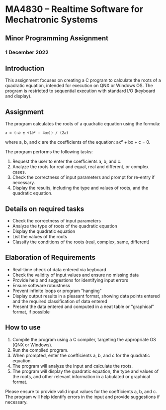 
# MA4830 – Realtime Software for Mechatronic Systems

## Minor Programming Assignment

### 1 December 2022

## Introduction

This assignment focuses on creating a C program to calculate the roots of a quadratic equation, intended for execution on QNX or Windows OS. The program is restricted to sequential execution with standard I/O (keyboard and display).

## Assignment

The program calculates the roots of a quadratic equation using the formula:

`𝑥 = (−𝑏 ± √(𝑏² − 4𝑎𝑐)) / (2𝑎)`

where a, b, and c are the coefficients of the equation: ax² + bx + c = 0.

The program performs the following tasks:

1.  Request the user to enter the coefficients a, b, and c.
2.  Analyze the roots for real and equal, real and different, or complex cases.
3.  Check the correctness of input parameters and prompt for re-entry if necessary.
4.  Display the results, including the type and values of roots, and the quadratic equation.

## Details on required tasks

-   Check the correctness of input parameters
-   Analyze the type of roots of the quadratic equation
-   Display the quadratic equation
-   List the values of the roots
-   Classify the conditions of the roots (real, complex, same, different)

## Elaboration of Requirements

-   Real-time check of data entered via keyboard
-   Check the validity of input values and ensure no missing data
-   Provide help and suggestions for identifying input errors
-   Ensure software robustness
-   Prevent infinite loops or program "hanging"
-   Display output results in a pleasant format, showing data points entered and the required classification of data entered
-   Present the data entered and computed in a neat table or "graphical" format, if possible

## How to use

1.  Compile the program using a C compiler, targeting the appropriate OS (QNX or Windows).
2.  Run the compiled program.
3.  When prompted, enter the coefficients a, b, and c for the quadratic equation.
4.  The program will analyze the input and calculate the roots.
5.  The program will display the quadratic equation, the type and values of the roots, and other relevant information in a tabulated or graphical format.

Please ensure to provide valid input values for the coefficients a, b, and c. The program will help identify errors in the input and provide suggestions if necessary.